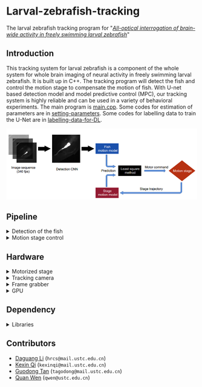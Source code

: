 # Larval-zebrafish-tracking

The larval zebrafish tracking program for "[*All-optical interrogation of brain-wide activity in freely swimming larval zebrafish*](https://www.biorxiv.org/content/10.1101/2023.05.24.542114v1)"

## Introduction

This tracking system for larval zebrafish is a component of the whole system for whole brain imaging of neural activity in freely swimming larval zebrafish. It is built up in C++. The tracking program will detect the fish and control the motion stage to compensate the motion of fish. With U-net based detection model and model predictive control (MPC), our tracking system is highly reliable and can be used in a variety of behavioral experiments. The main program is [main.cpp](Track/main.cpp). Some codes for estimation of parameters are in [setting-parameters](setting-parameters). Some codes for labelling data to train the U-Net are in [labelling-data-for-DL](labelling-data-for-DL). 

![pipeline](figs/pipeline.PNG)

## Pipeline

<details>
<summary> Detection of the fish </summary>

We use a simple U-Net to detect fish head and yolk in real time. The codes for training and the trained network are in [U-net](U-net). 

</details>

<details>
<summary> Motion stage control </summary>

We adopted the model predictive control (MPC) method in [(1)](https://www.nature.com/articles/nmeth.4429) to control the X-Y motorized stage. We modeled the motion of the stage and the fsh, and then selected the optimal stage input by minimizing future tracking error. The main program of this part is [MPC_main.cpp](Track/MPC_main.cpp) which will call [MPC.cpp](Track/MPC.cpp).

1. Kim, D. H., Kim, J., Marques, J. C., Grama, A., Hildebrand, D. G., Gu, W., Li, J. M., and Robson, D. N. Pan-neuronal calcium imaging with cellular resolution in freely swimming zebrafsh. *Nature methods*, 14(11):1107–1114, 2017.

</details>

## Hardware

<details>
<summary> Motorized stage </summary>
Zolix SK25A-65SR
</details>

<details>
<summary> Tracking camera </summary>
A high-speed camera (0.8 ms exposure time, 340 fps, Basler aca2000-340kmNIR, Germany) to capture the lateral motion of the fish.
</details>

<details>
<summary> Frame grabber </summary>
BitFlow AXN-PC2-CL-1xE
</details>

<details>
<summary> GPU </summary>
NVIDIA GeForce RTX 3080
</details>

## Dependency

<details>
<summary> Libraries </summary>

- TensorRT 7.2.2.3
- CUDA 11.1
- CUDNN 8.2.0
- OpenCV 4.55
- FLTK 1.4.0  
  

</details>

## Contributors
- [Daguang Li](https://github.com/Ali0Li) (`hrcs@mail.ustc.edu.cn`)
- [Kexin Qi](https://github.com/kexin2016) (`kexinqi@mail.ustc.edu.cn`)
- [Guodong Tan](https://github.com/tagodong) (`tagodong@mail.ustc.edu.cn`)
- [Quan Wen](https://github.com/wenquan) (`qwen@ustc.edu.cn`)
